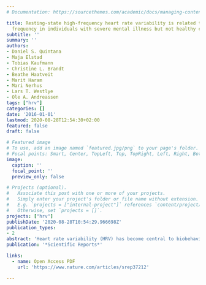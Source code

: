 ```yaml
---
# Documentation: https://sourcethemes.com/academic/docs/managing-content/

title: Resting-state high-frequency heart rate variability is related to respiratory
  frequency in individuals with severe mental illness but not healthy controls
subtitle: ''
summary: ''
authors:
- Daniel S. Quintana
- Maja Elstad
- Tobias Kaufmann
- Christine L. Brandt
- Beathe Haatveit
- Marit Haram
- Mari Nerhus
- Lars T. Westlye
- Ole A. Andreassen
tags: ["hrv"]
categories: []
date: '2016-01-01'
lastmod: 2020-08-28T12:54:30+02:00
featured: false
draft: false

# Featured image
# To use, add an image named `featured.jpg/png` to your page's folder.
# Focal points: Smart, Center, TopLeft, Top, TopRight, Left, Right, BottomLeft, Bottom, BottomRight.
image:
  caption: ''
  focal_point: ''
  preview_only: false

# Projects (optional).
#   Associate this post with one or more of your projects.
#   Simply enter your project's folder or file name without extension.
#   E.g. `projects = ["internal-project"]` references `content/project/deep-learning/index.md`.
#   Otherwise, set `projects = []`.
projects: ["hrv"]
publishDate: '2020-08-28T10:54:29.966698Z'
publication_types:
- 2
abstract: 'Heart rate variability (HRV) has become central to biobehavioral models of self-regulation and interpersonal interaction. While research on healthy populations suggests changes in respiratory frequency do not affect short-term HRV, thus negating the need to include respiratory frequency as a HRV covariate, the nature of the relationship between these two variables in psychiatric illness is poorly understood. Therefore, the aim of this study was to investigate the association between HRV and respiratory frequency in a sample of individuals with severe psychiatric illness (n = 55) and a healthy control comparison group (n = 149). While there was no significant correlation between HF-HRV and respiration in the control group, we observed a significant negative correlation in the psychiatric illness group, with a 94.1% probability that these two relationships are different. Thus, we provide preliminary evidence suggesting that HF-HRV is related to respiratory frequency in severe mental illness, but not in healthy controls, suggesting that HRV research in this population may need to account for respiratory frequency. Future work is required to better understand the complex relationship between respiration and HRV in other clinical samples with psychiatric diseases.'
publication: '*Scientific Reports*'

links:
  - name: Open Access PDF
    url: 'https://www.nature.com/articles/srep37212'

---
```

